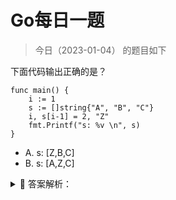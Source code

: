 # Go每日一题

> 今日（2023-01-04） 的题目如下

下面代码输出正确的是？

```golang
func main() {
	i := 1
	s := []string{"A", "B", "C"}
	i, s[i-1] = 2, "Z"
	fmt.Printf("s: %v \n", s)
}
```

- A. s: [Z,B,C]
- B. s: [A,Z,C]

<details>
<summary style="cursor: pointer">🔑 答案解析：</summary>
<div>

参考答案及解析：A。

知识点：多重赋值。

多重赋值分为两个步骤，有先后顺序：

- 计算等号左边的索引表达式和取址表达式，接着计算等号右边的表达式；
- 赋值；

所以本例，会先计算 s[i-1]，等号右边是两个表达式是常量，所以赋值运算等同于 `i, s[0] = 2, "Z"`。

</div>
</details>